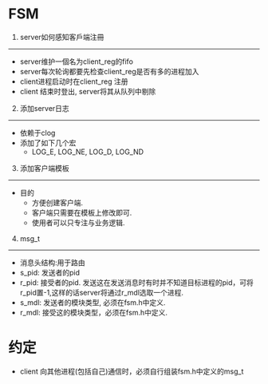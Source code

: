 FSM
===

1. server如何感知客戶端注冊
----
- server维护一個名为client_reg的fifo
- server每次轮询都要先检查client_reg是否有多的进程加入
- client进程启动时在client_reg 注册
- client 结束时登出, server将其从队列中剔除


2. 添加server日志
----
- 依赖于clog
- 添加了如下几个宏
  - LOG_E, LOG_NE, LOG_D, LOG_ND


3. 添加客户端模板
---
- 目的
  - 方便创建客户端.
  - 客户端只需要在模板上修改即可.
  - 使用者可以只专注与业务逻辑.

4. msg_t
----
- 消息头结构:用于路由
- s_pid: 发送者的pid
- r_pid: 接受者的pid. 发送这在发送消息时有时并不知道目标进程的pid，可将r_pid置-1,这样的话server将通过r_mdl选取一个进程.
- s_mdl: 发送者的模块类型, 必须在fsm.h中定义.
- r_mdl: 接受这的模块类型，必须在fsm.h中定义.


约定
===
- client 向其他进程(包括自己)通信时，必须自行组装fsm.h中定义的msg_t


